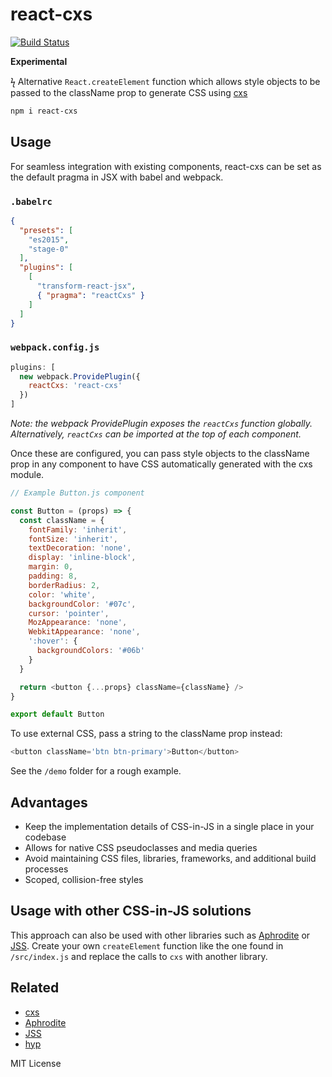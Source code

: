 
# react-cxs

[![Build Status](https://travis-ci.org/jxnblk/react-cxs.svg?branch=master)](https://travis-ci.org/jxnblk/react-cxs)

**Experimental**

ϟ Alternative `React.createElement` function which allows style objects to be passed to the className prop to generate CSS using [cxs](https://github.com/jxnblk/cxs)

```sh
npm i react-cxs
```

## Usage

For seamless integration with existing components,
react-cxs can be set as the default pragma in JSX with babel and webpack.

### `.babelrc`

```json
{
  "presets": [
    "es2015",
    "stage-0"
  ],
  "plugins": [
    [
      "transform-react-jsx",
      { "pragma": "reactCxs" }
    ]
  ]
}
```

### `webpack.config.js`

```js
plugins: [
  new webpack.ProvidePlugin({
    reactCxs: 'react-cxs'
  })
]
```

*Note: the webpack ProvidePlugin exposes the `reactCxs` function globally.
Alternatively, `reactCxs` can be imported at the top of each component.*

Once these are configured, you can pass style objects to the className prop in any component to have CSS automatically generated with the cxs module.

```js
// Example Button.js component

const Button = (props) => {
  const className = {
    fontFamily: 'inherit',
    fontSize: 'inherit',
    textDecoration: 'none',
    display: 'inline-block',
    margin: 0,
    padding: 8,
    borderRadius: 2,
    color: 'white',
    backgroundColor: '#07c',
    cursor: 'pointer',
    MozAppearance: 'none',
    WebkitAppearance: 'none',
    ':hover': {
      backgroundColors: '#06b'
    }
  }

  return <button {...props} className={className} />
}

export default Button
```

To use external CSS, pass a string to the className prop instead:

```js
<button className='btn btn-primary'>Button</button>
```

See the `/demo` folder for a rough example.

## Advantages

- Keep the implementation details of CSS-in-JS in a single place in your codebase
- Allows for native CSS pseudoclasses and media queries
- Avoid maintaining CSS files, libraries, frameworks, and additional build processes
- Scoped, collision-free styles

## Usage with other CSS-in-JS solutions

This approach can also be used with other libraries such as [Aphrodite](https://github.com/Khan/aphrodite) or [JSS](https://github.com/jsstyles/jss).
Create your own `createElement` function like the one found in `/src/index.js` and replace the calls to `cxs` with another library.

## Related

- [cxs](https://github.com/jxnblk/cxs)
- [Aphrodite](https://github.com/Khan/aphrodite)
- [JSS](https://github.com/jssstyles/jss)
- [hyp](https://github.com/jxnblk/hyp)

MIT License

